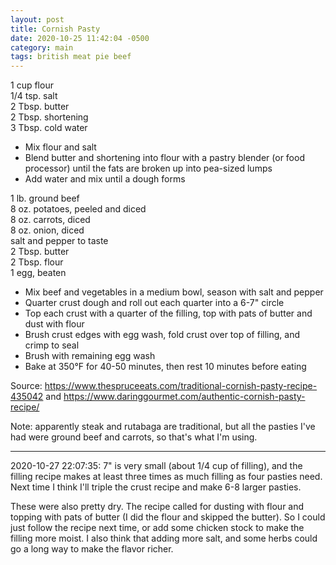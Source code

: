 ```yaml
---
layout: post
title: Cornish Pasty
date: 2020-10-25 11:42:04 -0500
category: main
tags: british meat pie beef
---
```

1 cup flour  
1/4 tsp. salt  
2 Tbsp. butter  
2 Tbsp. shortening  
3 Tbsp. cold water  

  * Mix flour and salt
  * Blend butter and shortening into flour with a pastry blender (or food processor) until the fats are broken up into pea-sized lumps
  * Add water and mix until a dough forms

1 lb. ground beef  
8 oz. potatoes, peeled and diced  
8 oz. carrots, diced  
8 oz. onion, diced  
salt and pepper to taste  
2 Tbsp. butter  
2 Tbsp. flour  
1 egg, beaten  

  * Mix beef and vegetables in a medium bowl, season with salt and pepper
  * Quarter crust dough and roll out each quarter into a 6-7" circle
  * Top each crust with a quarter of the filling, top with pats of butter and dust with flour
  * Brush crust edges with egg wash, fold crust over top of filling, and crimp to seal
  * Brush with remaining egg wash
  * Bake at 350°F for 40-50 minutes, then rest 10 minutes before eating

Source: https://www.thespruceeats.com/traditional-cornish-pasty-recipe-435042 and https://www.daringgourmet.com/authentic-cornish-pasty-recipe/  
  
Note: apparently steak and rutabaga are traditional, but all the pasties I've had were ground beef and carrots, so that's what I'm using.  

---

2020-10-27 22:07:35: 7" is very small (about 1/4 cup of filling), and the filling
recipe makes at least three times as much filling as four pasties need. Next time I
think I'll triple the crust recipe and make 6-8 larger pasties.

These were also pretty dry. The recipe called for dusting with flour and topping with
pats of butter (I did the flour and skipped the butter). So I could just follow the
recipe next time, or add some chicken stock to make the filling more moist. I also
think that adding more salt, and some herbs could go a long way to make the flavor
richer.
